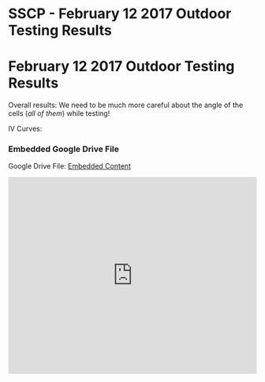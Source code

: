 # SSCP - February 12 2017 Outdoor Testing Results

# February 12 2017 Outdoor Testing Results

Overall results: We need to be much more careful about the angle of the cells (*all of them*) while testing!

IV Curves:

[](https://drive.google.com/folderview?id=1P4fojHcwJMvMXI69TatpYBp5hCkFAYzh)

### Embedded Google Drive File

Google Drive File: [Embedded Content](https://drive.google.com/embeddedfolderview?id=1P4fojHcwJMvMXI69TatpYBp5hCkFAYzh#list)

<iframe width="100%" height="400" src="https://drive.google.com/embeddedfolderview?id=1P4fojHcwJMvMXI69TatpYBp5hCkFAYzh#list" frameborder="0"></iframe>

